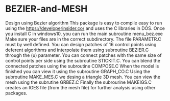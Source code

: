 # BEZIER-and-MESH
Design using Bezier algorithm
This package is easy to compile easy to run using the  https://developerinsider.co/ and uses the C libraries in DOS.
Once you install C in windows10, you can run the main subroutine menu_bez.exe
Make sure your files are in the correct subdirectory. The file PARAMETR.C must by well  defined.
You can design patches of 16 control points using deferent algorithms and interpolate them using subroutine BEZIER.C through the (u) parameter.
You can connect patches with the same size of control points per side using the subroutine STICKIT.C.
You can blend the connected patches using the subroutine COMPOSE.C
When the model is finished you can view it using the subroutine GRAPH_CO.C
Using the subroutine MAKE_MES.C we desing a triangle 3D mesh.
You can view the mesh using the subrutine GRBEZ.C
Finally the subrourine MAKEIGS.C creates an IGES file (from the mesh file) for further analysis using other packages.

